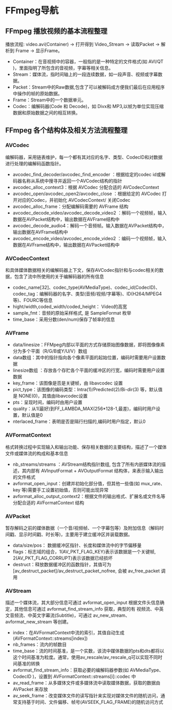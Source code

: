 # FFmpeg导航
## FFmpeg 播放视频的基本流程整理
播放流程: video.avi(Container) -> 打开得到 Video_Stream -> 读取Packet -> 解析到 Frame -> 显示Frame。
- Container：在音视频中的容器，一般指的是一种特定的文件格式(如 AVI/QT )，里面指明了所包含的音视频，字幕等相关信息。
- Stream：媒体流，指时间轴上的一段连续数据，如一段声音、视频或字幕数据。
- Packet：Stream中的Raw数据,包含了可以被解码成方便我们最后在应用程序中操作的帧的原始数据。
- Frame：Stream中的一个数据单元。
- Codec：编解码器(Code 和 Decode)，如 Divx和 MP3,以帧为单位实现压缩数据和原始数据之间的相互转换。

## FFmpeg 各个结构体及相关方法流程整理
### AVCodec 
编解码器，采用链表维护，每一个都有其对应的名字、类型、CodecID和对数据进行处理的编解码函数指针。
- avcodec_find_decoder/avcodec_find_encoder ：根据给定的codec id或解码器名称从系统中搜寻并返回一个AVCodec结构的指针
- avcodec_alloc_context3：根据 AVCodec 分配合适的 AVCodecContext
- avcodec_open/avcodec_open2/avcodec_close ：根据给定的 AVCodec 打开对应的Codec，并初始化 AVCodecContext/ 关闭Codec
- avcodec_alloc_frame：分配编解码需要的 AVFrame 结构
- avcodec_decode_video/avcodec_decode_video2 ：解码一个视频帧，输入数据在AVPacket结构中，输出数据在AVFrame结构中
- avcodec_decode_audio4：解码一个音频帧。输入数据在AVPacket结构中，输出数据在AVFrame结构中
- avcodec_encode_video/avcodec_encode_video2 ：编码一个视频帧，输入数据在AVFrame结构中，输出数据在AVPacket结构中 

### AVCodecContext
和具体媒体数据相关的编解码器上下文，保存AVCodec指针和与codec相关的数据，包含了流中所使用的关于编解码器的所有信息
- codec_name[32]、codec_type(AVMediaType)、codec_id(CodecID)、codec_tag：编解码器的名字、类型(音频/视频/字幕等)、ID(H264/MPEG4等)、FOURC等信息
- hight/width,coded_width/coded_height： Video的高宽
- sample_fmt：音频的原始采样格式, 是 SampleFormat 枚举
- time_base：采用分数(den/num)保存了帧率的信息

### AVFrame
- data/linesize：FFMpeg内部以平面的方式存储原始图像数据，即将图像像素分为多个平面（R/G/B或Y/U/V）数组
- data数组：其中的指针指向各个像素平面的起始位置，编码时需要用户设置数据
- linesize数组 ：存放各个存贮各个平面的缓冲区的行宽，编码时需要用户设置数据
- key_frame：该图像是否是关键帧，由 libavcodec 设置
- pict_type：该图像的编码类型：Intra(1)/Predicted(2)/Bi-dir(3) 等，默认值是 NONE(0)，其值由libavcodec设置
- pts：呈现时间，编码时由用户设置
- quality：从1(最好)到FF_LAMBDA_MAX(256*128-1,最差)，编码时用户设置，默认值是0
- nterlaced_frame：表明是否是隔行扫描的,编码时用户指定，默认0

### AVFormatContext
格式转换过程中实现输入和输出功能、保存相关数据的主要结构，描述了一个媒体文件或媒体流的构成和基本信息
- nb_streams/streams ：AVStream结构指针数组, 包含了所有内嵌媒体流的描述，其内部有 AVInputFormat + AVOutputFormat 结构体，来表示输入输出的文件格式
- avformat_open_input：创建并初始化部分值，但其他一些值(如 mux_rate、key 等)需要手工设置初始值，否则可能出现异常
- avformat_alloc_output_context2：根据文件的输出格式、扩展名或文件名等分配合适的 AVFormatContext 结构

### AVPacket
暂存解码之前的媒体数据（一个音/视频帧、一个字幕包等）及附加信息（解码时间戳、显示时间戳、时长等)，主要用于建立缓冲区并装载数据。
- data/size/pos： 数据缓冲区指针、长度和媒体流中的字节偏移量
- flags：标志域的组合，1(AV_PKT_FLAG_KEY)表示该数据是一个关键帧, 2(AV_PKT_FLAG_CORRUPT)表示该数据已经损坏
- destruct：释放数据缓冲区的函数指针，其值可为 [av_destruct_packet]/av_destruct_packet_nofree, 会被 av_free_packet 调用

### AVStream
描述一个媒体流，其大部分信息可通过 avformat_open_input 根据文件头信息确定，其他信息可通过 avformat_find_stream_info 获取，典型的有 视频流、中英文音频流、中英文字幕流(Subtitle)，可通过 av_new_stream、avformat_new_stream 等创建。
- index：在AVFormatContext中流的索引，其值自动生成(AVFormatContext::streams[index])
- nb_frames：流内的帧数目
- time_base：流的时间基准，是一个实数，该流中媒体数据的pts和dts都将以这个时间基准为粒度。通常，使用av_rescale/av_rescale_q可以实现不同时间基准的转换
- avformat_find_stream_info：获取必要的编解码器参数(如 AVMediaType、CodecID )，设置到 AVFormatContext::streams[i]::codec 中
- av_read_frame：从多媒体文件或多媒体流中读取媒体数据，获取的数据由 AVPacket 来存放
- av_seek_frame：改变媒体文件的读写指针来实现对媒体文件的随机访问，通常支持基于时间、文件偏移、帧号(AVSEEK_FLAG_FRAME)的随机访问方式